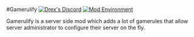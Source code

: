 #Gamerulify
[![Drex's Discord](https://img.shields.io/discord/904419828192927885?logo=discord)](https://discord.gg/HeZayd6SxF)
[![Mod Environment](https://img.shields.io/badge/Environment-server-blue?style=flat-square)](https://github.com/DrexHD/gamerulify)

Gamerulify is a server side mod which adds a lot of gamerules that allow server administrator to configure their server on the fly.